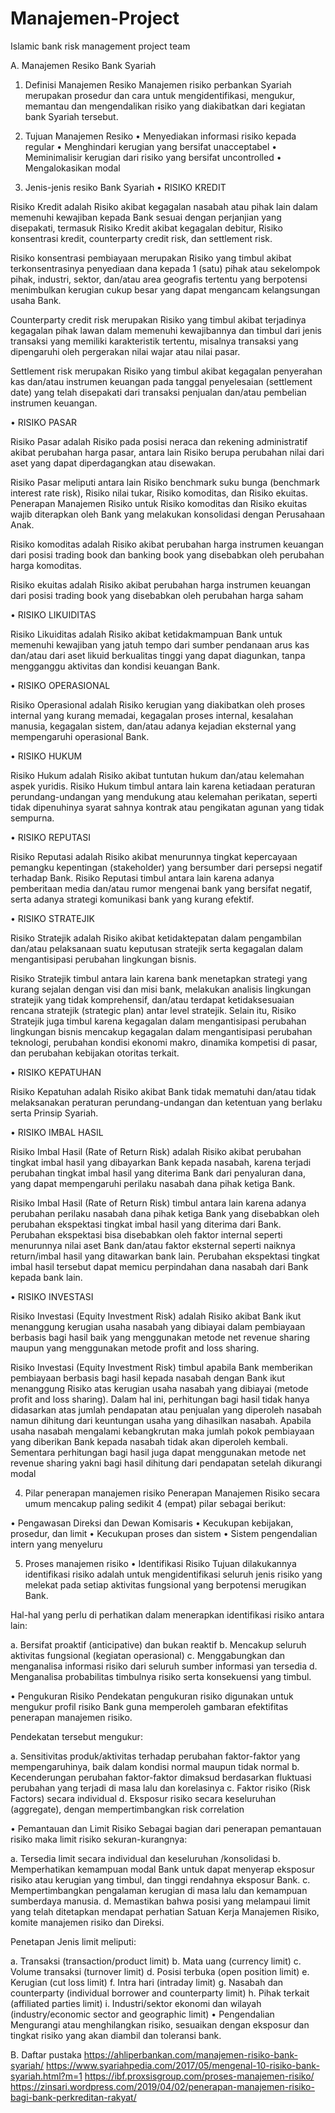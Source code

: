 # Manajemen-Project
Islamic bank risk management project team

A.	Manajemen Resiko Bank Syariah

1.	Definisi Manajemen Resiko
Manajemen risiko perbankan Syariah merupakan prosedur dan cara untuk mengidentifikasi, mengukur, memantau dan mengendalikan risiko yang diakibatkan dari kegiatan bank Syariah tersebut.
2.	Tujuan Manajemen Resiko
•	Menyediakan informasi risiko kepada regular
•	Menghindari kerugian yang bersifat unacceptabel
•	Meminimalisir kerugian dari risiko yang bersifat uncontrolled
•	Mengalokasikan modal

3.	Jenis-jenis resiko Bank Syariah
•	RISIKO KREDIT

Risiko Kredit adalah Risiko akibat kegagalan nasabah atau pihak  lain  dalam  memenuhi  kewajiban  kepada  Bank sesuai dengan perjanjian yang disepakati, termasuk Risiko Kredit akibat kegagalan debitur, Risiko konsentrasi kredit, counterparty credit risk, dan settlement risk.

Risiko konsentrasi pembiayaan merupakan Risiko yang timbul akibat terkonsentrasinya penyediaan dana kepada 1 (satu) pihak atau sekelompok pihak, industri, sektor, dan/atau area geografis tertentu yang berpotensi menimbulkan kerugian cukup besar yang dapat mengancam kelangsungan usaha Bank.

Counterparty credit risk merupakan Risiko yang timbul akibat terjadinya kegagalan pihak lawan dalam memenuhi kewajibannya dan timbul dari jenis transaksi yang memiliki karakteristik tertentu, misalnya transaksi yang dipengaruhi oleh pergerakan nilai wajar atau nilai pasar.

Settlement risk merupakan Risiko yang timbul akibat kegagalan penyerahan kas dan/atau instrumen keuangan pada tanggal penyelesaian (settlement date) yang telah disepakati dari transaksi penjualan dan/atau pembelian instrumen keuangan.

•	RISIKO PASAR

Risiko  Pasar  adalah  Risiko  pada  posisi  neraca  dan rekening  administratif  akibat  perubahan  harga  pasar, antara  lain  Risiko  berupa  perubahan  nilai  dari  aset  yang dapat diperdagangkan atau disewakan.

Risiko Pasar meliputi antara lain Risiko benchmark suku bunga (benchmark interest rate risk), Risiko nilai tukar, Risiko komoditas, dan Risiko ekuitas. Penerapan Manajemen Risiko untuk Risiko komoditas dan Risiko ekuitas wajib diterapkan oleh Bank yang melakukan konsolidasi dengan Perusahaan Anak.

Risiko komoditas adalah Risiko akibat perubahan harga instrumen keuangan dari posisi trading book dan banking book yang disebabkan oleh perubahan harga komoditas.

Risiko ekuitas adalah Risiko akibat perubahan harga instrumen keuangan dari posisi trading book yang disebabkan oleh perubahan harga saham 

•	RISIKO LIKUIDITAS

Risiko  Likuiditas  adalah  Risiko  akibat  ketidakmampuan Bank  untuk  memenuhi kewajiban  yang  jatuh  tempo  dari sumber  pendanaan  arus  kas  dan/atau  dari  aset  likuid berkualitas  tinggi  yang  dapat  diagunkan,  tanpa mengganggu aktivitas dan kondisi keuangan Bank.

•	RISIKO OPERASIONAL

Risiko  Operasional  adalah  Risiko  kerugian  yang diakibatkan  oleh  proses  internal  yang  kurang  memadai, kegagalan proses internal, kesalahan manusia, kegagalan sistem,  dan/atau  adanya  kejadian  eksternal  yang mempengaruhi operasional Bank.

•	RISIKO HUKUM

Risiko  Hukum  adalah  Risiko  akibat  tuntutan  hukum dan/atau kelemahan aspek yuridis. Risiko Hukum timbul antara lain karena ketiadaan peraturan perundang-undangan yang mendukung atau kelemahan perikatan, seperti tidak dipenuhinya syarat sahnya kontrak atau pengikatan agunan yang tidak sempurna.

•	RISIKO REPUTASI

Risiko Reputasi adalah Risiko akibat menurunnya tingkat kepercayaan  pemangku  kepentingan  (stakeholder)  yang bersumber dari persepsi negatif terhadap Bank. Risiko Reputasi timbul antara lain karena adanya pemberitaan media dan/atau rumor mengenai bank yang bersifat negatif, serta adanya strategi komunikasi bank yang kurang efektif.

•	RISIKO STRATEJIK

Risiko Stratejik adalah Risiko akibat ketidaktepatan dalam pengambilan  dan/atau  pelaksanaan  suatu  keputusan stratejik serta kegagalan dalam mengantisipasi perubahan lingkungan bisnis.

Risiko Stratejik timbul antara lain karena bank menetapkan strategi yang kurang sejalan dengan visi dan misi bank, melakukan analisis lingkungan stratejik yang tidak komprehensif, dan/atau terdapat ketidaksesuaian rencana stratejik (strategic plan) antar level stratejik. Selain itu, Risiko Stratejik juga timbul karena kegagalan dalam mengantisipasi perubahan lingkungan bisnis mencakup kegagalan dalam mengantisipasi perubahan teknologi, perubahan kondisi ekonomi makro, dinamika kompetisi di pasar, dan perubahan kebijakan otoritas terkait.

•	RISIKO KEPATUHAN

Risiko  Kepatuhan  adalah  Risiko  akibat  Bank  tidak mematuhi  dan/atau  tidak  melaksanakan  peraturan perundang-undangan  dan  ketentuan  yang  berlaku  serta Prinsip Syariah.

•	RISIKO IMBAL HASIL

Risiko  Imbal  Hasil  (Rate  of  Return  Risk)  adalah  Risiko akibat  perubahan  tingkat  imbal  hasil  yang  dibayarkan Bank  kepada  nasabah,  karena  terjadi  perubahan  tingkat imbal  hasil  yang  diterima  Bank  dari  penyaluran  dana, yang  dapat  mempengaruhi  perilaku  nasabah  dana  pihak ketiga Bank.

Risiko Imbal Hasil (Rate of Return Risk) timbul antara lain karena adanya perubahan perilaku nasabah dana pihak ketiga Bank yang disebabkan oleh perubahan ekspektasi tingkat imbal hasil yang diterima dari Bank. Perubahan ekspektasi bisa disebabkan oleh faktor internal seperti menurunnya nilai aset Bank dan/atau faktor eksternal seperti naiknya return/imbal hasil yang ditawarkan bank lain. Perubahan ekspektasi tingkat imbal hasil tersebut dapat memicu perpindahan dana nasabah dari Bank kepada bank lain.

•	RISIKO INVESTASI

Risiko  Investasi  (Equity  Investment  Risk)  adalah  Risiko akibat  Bank  ikut  menanggung  kerugian  usaha  nasabah yang dibiayai dalam pembiayaan berbasis bagi hasil baik yang  menggunakan  metode  net  revenue  sharing  maupun yang menggunakan metode profit and loss sharing.

Risiko Investasi (Equity Investment Risk) timbul apabila Bank memberikan pembiayaan berbasis bagi hasil kepada nasabah dengan Bank ikut menanggung Risiko atas kerugian usaha nasabah yang dibiayai (metode profit and loss sharing). Dalam hal ini, perhitungan bagi hasil tidak hanya didasarkan atas jumlah pendapatan atau penjualan yang diperoleh nasabah namun dihitung dari keuntungan usaha yang dihasilkan nasabah. Apabila usaha nasabah mengalami kebangkrutan maka jumlah pokok pembiayaan yang diberikan Bank kepada nasabah tidak akan diperoleh kembali. Sementara perhitungan bagi hasil juga dapat menggunakan metode net revenue sharing yakni bagi hasil dihitung dari pendapatan setelah dikurangi modal

4.	Pilar penerapan manajemen risiko
Penerapan Manajemen Risiko secara umum mencakup paling sedikit 4 (empat) pilar sebagai berikut:

•	Pengawasan Direksi dan Dewan Komisaris
•	Kecukupan kebijakan, prosedur, dan limit
•	Kecukupan proses dan sistem
•	Sistem pengendalian intern yang menyeluru

5.	Proses manajemen risiko
•	Identifikasi Risiko
Tujuan dilakukannya identifikasi risiko adalah untuk mengidentifikasi seluruh jenis risiko yang melekat pada setiap aktivitas fungsional yang berpotensi merugikan Bank.

Hal-hal yang perlu di perhatikan dalam menerapkan identifikasi risiko antara lain:

a.	Bersifat proaktif (anticipative) dan bukan reaktif
b.	Mencakup seluruh aktivitas fungsional (kegiatan operasional)
c.	Menggabungkan dan menganalisa informasi risiko dari seluruh sumber informasi yan tersedia
d.	Menganalisa probabilitas timbulnya risiko serta konsekuensi yang timbul.
 

•	Pengukuran Risiko
Pendekatan pengukuran risiko digunakan untuk mengukur profil risiko Bank guna memperoleh gambaran efektifitas penerapan manajemen risiko.

Pendekatan tersebut mengukur:

a.	Sensitivitas produk/aktivitas terhadap perubahan faktor-faktor yang mempengaruhinya, baik dalam kondisi normal maupun tidak normal
b.	Kecenderungan perubahan faktor-faktor dimaksud berdasarkan fluktuasi perubahan yang terjadi di masa lalu dan korelasinya
c.	Faktor risiko (Risk Factors) secara individual
d.	Eksposur risiko secara keseluruhan (aggregate), dengan mempertimbangkan risk correlation

•	Pemantauan dan Limit Risiko
Sebagai bagian dari penerapan pemantauan risiko maka limit risiko sekuran-kurangnya:

a.	Tersedia limit secara individual dan keseluruhan /konsolidasi
b.	Memperhatikan kemampuan modal Bank untuk dapat menyerap eksposur risiko atau kerugian yang timbul, dan tinggi rendahnya eksposur Bank.
c.	Mempertimbangkan pengalaman kerugian di masa lalu dan kemampuan sumberdaya manusia.
d.	Memastikan bahwa posisi yang melampaui limit yang telah ditetapkan mendapat perhatian Satuan Kerja Manajemen Risiko, komite manajemen risiko dan Direksi.

Penetapan Jenis limit meliputi:

a.	Transaksi (transaction/product limit)
b.	Mata uang (currency limit)
c.	Volume transaksi (turnover limit)
d.	Posisi terbuka (open position limit)
e.	Kerugian (cut loss limit)
f.	Intra hari (intraday limit)
g.	Nasabah dan counterparty (individual borrower and counterparty limit)
h.	Pihak terkait (affiliated parties limit)
i.	Industri/sektor ekonomi dan wilayah (industry/economic sector and geographic limit)
•	Pengendalian
Mengurangi atau menghilangkan risiko, sesuaikan dengan eksposur dan tingkat risiko yang akan diambil dan toleransi bank.


B.	Daftar pustaka
https://ahliperbankan.com/manajemen-risiko-bank-syariah/
https://www.syariahpedia.com/2017/05/mengenal-10-risiko-bank-syariah.html?m=1
https://ibf.proxsisgroup.com/proses-manajemen-risiko/
https://zinsari.wordpress.com/2019/04/02/penerapan-manajemen-risiko-bagi-bank-perkreditan-rakyat/

